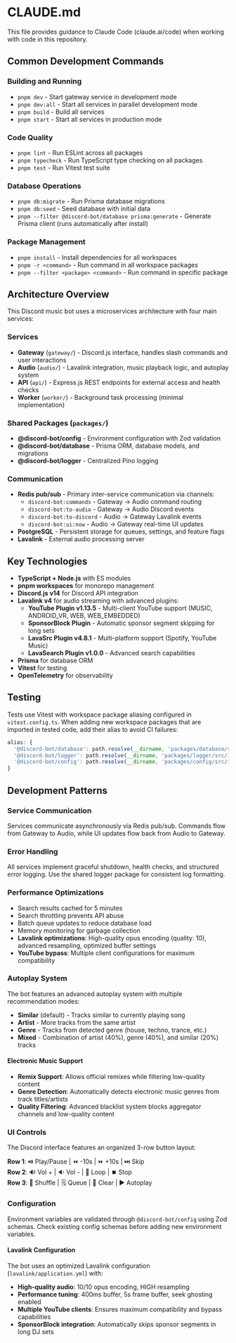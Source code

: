 # CLAUDE.md

This file provides guidance to Claude Code (claude.ai/code) when working with code in this repository.

## Common Development Commands

### Building and Running
- `pnpm dev` - Start gateway service in development mode
- `pnpm dev:all` - Start all services in parallel development mode
- `pnpm build` - Build all services
- `pnpm start` - Start all services in production mode

### Code Quality
- `pnpm lint` - Run ESLint across all packages
- `pnpm typecheck` - Run TypeScript type checking on all packages
- `pnpm test` - Run Vitest test suite

### Database Operations
- `pnpm db:migrate` - Run Prisma database migrations
- `pnpm db:seed` - Seed database with initial data
- `pnpm --filter @discord-bot/database prisma:generate` - Generate Prisma client (runs automatically after install)

### Package Management
- `pnpm install` - Install dependencies for all workspaces
- `pnpm -r <command>` - Run command in all workspace packages
- `pnpm --filter <package> <command>` - Run command in specific package

## Architecture Overview

This Discord music bot uses a microservices architecture with four main services:

### Services
- **Gateway** (`gateway/`) - Discord.js interface, handles slash commands and user interactions
- **Audio** (`audio/`) - Lavalink integration, music playback logic, and autoplay system  
- **API** (`api/`) - Express.js REST endpoints for external access and health checks
- **Worker** (`worker/`) - Background task processing (minimal implementation)

### Shared Packages (`packages/`)
- **@discord-bot/config** - Environment configuration with Zod validation
- **@discord-bot/database** - Prisma ORM, database models, and migrations
- **@discord-bot/logger** - Centralized Pino logging

### Communication
- **Redis pub/sub** - Primary inter-service communication via channels:
  - `discord-bot:commands` - Gateway → Audio command routing
  - `discord-bot:to-audio` - Gateway → Audio Discord events
  - `discord-bot:to-discord` - Audio → Gateway Lavalink events
  - `discord-bot:ui:now` - Audio → Gateway real-time UI updates
- **PostgreSQL** - Persistent storage for queues, settings, and feature flags
- **Lavalink** - External audio processing server

## Key Technologies
- **TypeScript + Node.js** with ES modules
- **pnpm workspaces** for monorepo management
- **Discord.js v14** for Discord API integration
- **Lavalink v4** for audio streaming with advanced plugins:
  - **YouTube Plugin v1.13.5** - Multi-client YouTube support (MUSIC, ANDROID_VR, WEB, WEB_EMBEDDED)
  - **SponsorBlock Plugin** - Automatic sponsor segment skipping for long sets
  - **LavaSrc Plugin v4.8.1** - Multi-platform support (Spotify, YouTube Music)
  - **LavaSearch Plugin v1.0.0** - Advanced search capabilities
- **Prisma** for database ORM
- **Vitest** for testing
- **OpenTelemetry** for observability

## Testing

Tests use Vitest with workspace package aliasing configured in `vitest.config.ts`. When adding new workspace packages that are imported in tested code, add their alias to avoid CI failures:

```typescript
alias: {
  '@discord-bot/database': path.resolve(__dirname, 'packages/database/src/index.ts'),
  '@discord-bot/logger': path.resolve(__dirname, 'packages/logger/src/index.ts'),
  '@discord-bot/config': path.resolve(__dirname, 'packages/config/src/index.ts'),
}
```

## Development Patterns

### Service Communication
Services communicate asynchronously via Redis pub/sub. Commands flow from Gateway to Audio, while UI updates flow back from Audio to Gateway.

### Error Handling
All services implement graceful shutdown, health checks, and structured error logging. Use the shared logger package for consistent log formatting.

### Performance Optimizations
- Search results cached for 5 minutes
- Search throttling prevents API abuse  
- Batch queue updates to reduce database load
- Memory monitoring for garbage collection
- **Lavalink optimizations**: High-quality opus encoding (quality: 10), advanced resampling, optimized buffer settings
- **YouTube bypass**: Multiple client configurations for maximum compatibility

### Autoplay System
The bot features an advanced autoplay system with multiple recommendation modes:

- **Similar** (default) - Tracks similar to currently playing song
- **Artist** - More tracks from the same artist
- **Genre** - Tracks from detected genre (house, techno, trance, etc.)
- **Mixed** - Combination of artist (40%), genre (40%), and similar (20%) tracks

#### Electronic Music Support
- **Remix Support**: Allows official remixes while filtering low-quality content
- **Genre Detection**: Automatically detects electronic music genres from track titles/artists
- **Quality Filtering**: Advanced blacklist system blocks aggregator channels and low-quality content

### UI Controls
The Discord interface features an organized 3-row button layout:

**Row 1**: ⏯️ Play/Pause | ⏪ -10s | ⏩ +10s | ⏭️ Skip  
**Row 2**: 🔊 Vol + | 🔉 Vol - | 🔁 Loop | ⏹️ Stop  
**Row 3**: 🔀 Shuffle | 🗒️ Queue | 🧹 Clear | ▶️ Autoplay

### Configuration
Environment variables are validated through `@discord-bot/config` using Zod schemas. Check existing config schemas before adding new environment variables.

#### Lavalink Configuration
The bot uses an optimized Lavalink configuration (`lavalink/application.yml`) with:
- **High-quality audio**: 10/10 opus encoding, HIGH resampling
- **Performance tuning**: 400ms buffer, 5s frame buffer, seek ghosting enabled
- **Multiple YouTube clients**: Ensures maximum compatibility and bypass capabilities
- **SponsorBlock integration**: Automatically skips sponsor segments in long DJ sets